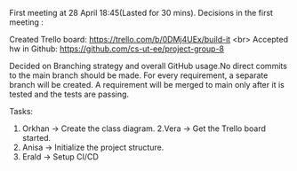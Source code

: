 First meeting at 28 April 18:45(Lasted for 30 mins).
Decisions in the first meeting : 

Created Trello board:  https://trello.com/b/0DMj4UEx/build-it <br\>
Accepted hw in Github:  https://github.com/cs-ut-ee/project-group-8

Decided on Branching strategy and overall GitHub usage.No direct commits to the main branch should be made. For every requirement, a separate branch will be created. A requirement will be merged to main only after it is tested and the tests are passing.

Tasks:
1. Orkhan -> Create the class diagram.
2.Vera -> Get the Trello board started.
3. Anisa -> Initialize the project structure.
4. Erald -> Setup CI/CD
